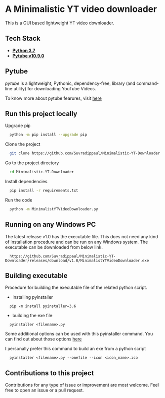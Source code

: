 
# A Minimalistic YT video downloader

This is a GUI based lightweight YT video downloader.
 


## Tech Stack

- [**Python 3.7**](https://www.python.org/downloads/release/python-378/)
- [**Pytube v10.9.0**](https://pytube.io/en/latest/)

## Pytube

*pytube* is a lightweight, Pythonic, dependency-free, library (and command-line utility) for downloading YouTube Videos.

To know more about pytube fearures, visit [here](https://pytube.io/en/latest/#features)




  
## Run this project locally

Upgrade pip 

```bash
  python -m pip install --upgrade pip
```

Clone the project

```bash
  git clone https://github.com/Suvradippaul/Minimalistic-YT-Downloader.git
```

Go to the project directory

```bash
  cd Minimalistic-YT-Downloader
```

Install dependencies

```bash
  pip install -r requirements.txt
```

Run the code

```bash
  python -m MinimalistYTVideoDownloader.py
```

  
## Running on any Windows PC

The latest release v1.0 has the executable file.
This does not need any kind of installation procedure 
and can be run on any Windows system.
The executable can be downloaded from below link.

```
  https://github.com/Suvradippaul/Minimalistic-YT-Downloader/releases/download/v1.0/MinimalistYTVideoDownloader.exe
```
    



## Building executable

Procedure for building the executable file of the related python
script.

- Installing pyinstaller

```
  pip -m install pyinstaller=3.6
```

- building the exe file

```
  pyinstaller <filename>.py
```
Some additional options can be used with this
pyinstaller command.
You can find out about those options [here](https://www.pyinstaller.org/) 

I personally prefer this command to build an exe from a python script

```
  pyinstaller <filename>.py --onefile --icon <icon_name>.ico
```
## Contributions to this project

Contributions for any type of issue or
improvement are most welcome.
Feel free to open an issue or a pull request.

